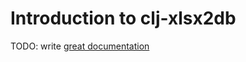 # Introduction to clj-xlsx2db

TODO: write [great documentation](http://jacobian.org/writing/what-to-write/)
